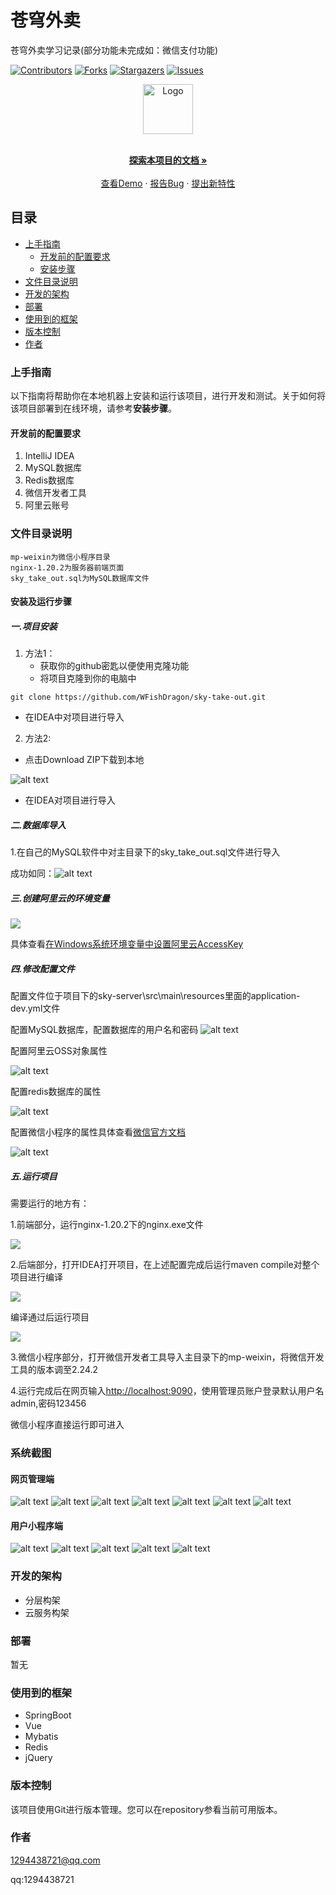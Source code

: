 # 苍穹外卖
苍穹外卖学习记录(部分功能未完成如：微信支付功能)

<!-- PROJECT SHIELDS -->

[![Contributors][contributors-shield]][contributors-url]
[![Forks][forks-shield]][forks-url]
[![Stargazers][stars-shield]][stars-url]
[![Issues][issues-shield]][issues-url]

<!-- PROJECT LOGO -->

<p align="center">
  <a href="https://github.com/WFishDragon/sky-take-out/">
    <img src="images/logo.png" alt="Logo" width="80" height="80">
  </a>
  <p align="center">
    <br />
    <a href="https://github.com/WFishDragon/sky-take-out"><strong>探索本项目的文档 »</strong></a>
    <br />
    <br />
    <a href="https://github.com/WFishDragon/sky-take-out">查看Demo</a>
    ·
    <a href="https://github.com/WFishDragon/sky-take-out/issues">报告Bug</a>
    ·
    <a href="https://github.com/WFishDragon/sky-take-out/issues">提出新特性</a>
  </p>

</p>



## 目录
+ [上手指南](#上手指南)
    - [开发前的配置要求](#开发前的配置要求)
    - [安装步骤](#安装步骤)
+ [文件目录说明](#文件目录说明)
+ [开发的架构](#开发的架构)
+ [部署](#部署)
+ [使用到的框架](#使用到的框架)
+ [版本控制](#版本控制)
+ [作者](#作者)

### 上手指南
以下指南将帮助你在本地机器上安装和运行该项目，进行开发和测试。关于如何将该项目部署到在线环境，请参考**安装步骤**。



#### 开发前的配置要求
1. IntelliJ IDEA
2. MySQL数据库
3. Redis数据库
4. 微信开发者工具
5. 阿里云账号

### 文件目录说明
```plain
mp-weixin为微信小程序目录
nginx-1.20.2为服务器前端页面
sky_take_out.sql为MySQL数据库文件
```

#### **安装及运行步骤**
##### 一.项目安装
1. 方法1：
    + 获取你的github密匙以便使用克隆功能
    + 将项目克隆到你的电脑中

```shell
git clone https://github.com/WFishDragon/sky-take-out.git
```

+ 在IDEA中对项目进行导入
2. 方法2:
+ 点击Download ZIP下载到本地

![alt text](images/image.png)

+ 在IDEA对项目进行导入

##### 二.数据库导入
1.在自己的MySQL软件中对主目录下的sky_take_out.sql文件进行导入

成功如同：![alt text](images/image-1.png)

##### 三.创建阿里云的环境变量
![](https://i-blog.csdnimg.cn/direct/f57e5ce05aaa44dba9ba3fa84afdc7d2.png)

具体查看[在Windows系统环境变量中设置阿里云AccessKey](https://help.aliyun.com/zh/sdk/developer-reference/configure-the-alibaba-cloud-accesskey-environment-variable-on-linux-macos-and-windows-systems)



##### 四.修改配置文件
配置文件位于项目下的sky-server\src\main\resources里面的application-dev.yml文件  

配置MySQL数据库，配置数据库的用户名和密码
![alt text](images/image-2.png)

配置阿里云OSS对象属性

![alt text](images/image-3.png)



配置redis数据库的属性

![alt text](images/image-4.png)



配置微信小程序的属性具体查看[微信官方文档](https://developers.weixin.qq.com/miniprogram/dev/wxcloudrun/src/guide/weixin/pay.html)

![alt text](images/image-5.png)



##### 五.运行项目
需要运行的地方有：

1.前端部分，运行nginx-1.20.2下的nginx.exe文件


![](https://cdn.nlark.com/yuque/0/2024/png/48895758/1727253607737-c2bd9555-574f-46cf-87dd-6ce78d3805e2.png)

2.后端部分，打开IDEA打开项目，在上述配置完成后运行maven compile对整个项目进行编译

![](https://cdn.nlark.com/yuque/0/2024/png/48895758/1727253805696-22ada54d-a2fc-408e-a772-9bc34d7aabe8.png)

编译通过后运行项目

![](https://cdn.nlark.com/yuque/0/2024/png/48895758/1727253676539-7bd59320-f39f-42c4-8bde-4659f2fe5fa3.png)

3.微信小程序部分，打开微信开发者工具导入主目录下的mp-weixin，将微信开发工具的版本调至2.24.2

4.运行完成后在网页输入[http://localhost:9090](http://localhost:9090/)，使用管理员账户登录默认用户名admin,密码123456

微信小程序直接运行即可进入

### 系统截图
#### 网页管理端
![alt text](images/image-6.png)
![alt text](images/image-7.png)
![alt text](images/image-8.png)
![alt text](images/image-9.png)
![alt text](images/image-10.png)
![alt text](images/image-11.png)
![alt text](images/image-12.png)
#### 用户小程序端
![alt text](images/image-13.png)
![alt text](images/image-14.png)
![alt text](images/image-15.png)
![alt text](images/image-16.png)
![alt text](images/image-17.png)
### 开发的架构
+ 分层构架
+ 云服务构架

### 部署
暂无

### 使用到的框架
+ SpringBoot
+ Vue
+ Mybatis
+ Redis
+ jQuery



### 版本控制
该项目使用Git进行版本管理。您可以在repository参看当前可用版本。

### 作者
1294438721@qq.com

 qq:1294438721   

<!-- links -->
[your-project-path]:WFishDragon/sky-take-out
[contributors-shield]: https://img.shields.io/github/contributors/WFishDragon/sky-take-out.svg?style=flat-square
[contributors-url]: https://github.com/WFishDragon/sky-take-out/graphs/contributors
[forks-shield]: https://img.shields.io/github/forks/WFishDragon/sky-take-out.svg?style=flat-square
[forks-url]: https://github.com/WFishDragon/sky-take-out/network/members
[stars-shield]: https://img.shields.io/github/stars/WFishDragon/sky-take-out.svg?style=flat-square
[stars-url]: https://github.com/WFishDragon/sky-take-out/stargazers
[issues-shield]: https://img.shields.io/github/issues/WFishDragon/sky-take-out.svg?style=flat-square
[issues-url]: https://img.shields.io/github/issues/WFishDragon/sky-take-out.svg
[license-shield]: https://img.shields.io/github/license/WFishDragon/sky-take-out.svg?style=flat-square
[license-url]: https://github.com/WFishDragon/sky-take-out/blob/master/LICENSE.txt
[linkedin-shield]: https://img.shields.io/badge/-LinkedIn-black.svg?style=flat-square&logo=linkedin&colorB=555
[linkedin-url]: https://linkedin.com/in/WFishDragon


